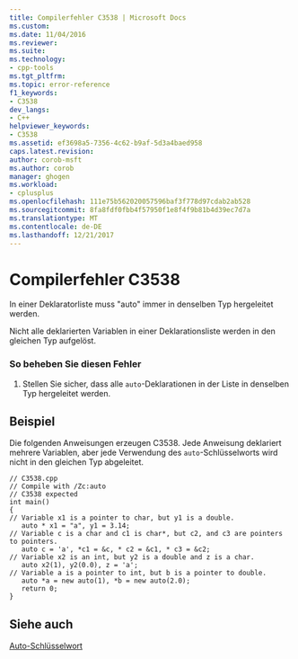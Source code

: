 ```yaml
---
title: Compilerfehler C3538 | Microsoft Docs
ms.custom: 
ms.date: 11/04/2016
ms.reviewer: 
ms.suite: 
ms.technology:
- cpp-tools
ms.tgt_pltfrm: 
ms.topic: error-reference
f1_keywords:
- C3538
dev_langs:
- C++
helpviewer_keywords:
- C3538
ms.assetid: ef3698a5-7356-4c62-b9af-5d3a4baed958
caps.latest.revision: 
author: corob-msft
ms.author: corob
manager: ghogen
ms.workload:
- cplusplus
ms.openlocfilehash: 111e75b562020057596baf3f778d97cdab2ab528
ms.sourcegitcommit: 8fa8fdf0fbb4f57950f1e8f4f9b81b4d39ec7d7a
ms.translationtype: MT
ms.contentlocale: de-DE
ms.lasthandoff: 12/21/2017
---
```

# <a name="compiler-error-c3538"></a>Compilerfehler C3538
In einer Deklaratorliste muss "auto" immer in denselben Typ hergeleitet werden.  
  
 Nicht alle deklarierten Variablen in einer Deklarationsliste werden in den gleichen Typ aufgelöst.  
  
### <a name="to-correct-this-error"></a>So beheben Sie diesen Fehler  
  
1.  Stellen Sie sicher, dass alle `auto`-Deklarationen in der Liste in denselben Typ hergeleitet werden.  
  
## <a name="example"></a>Beispiel  
 Die folgenden Anweisungen erzeugen C3538. Jede Anweisung deklariert mehrere Variablen, aber jede Verwendung des `auto`-Schlüsselworts wird nicht in den gleichen Typ abgeleitet.  
  
```  
// C3538.cpp  
// Compile with /Zc:auto  
// C3538 expected  
int main()  
{  
// Variable x1 is a pointer to char, but y1 is a double.  
   auto * x1 = "a", y1 = 3.14;    
// Variable c is a char and c1 is char*, but c2, and c3 are pointers to pointers.  
   auto c = 'a', *c1 = &c, * c2 = &c1, * c3 = &c2;   
// Variable x2 is an int, but y2 is a double and z is a char.  
   auto x2(1), y2(0.0), z = 'a';   
// Variable a is a pointer to int, but b is a pointer to double.  
   auto *a = new auto(1), *b = new auto(2.0);   
   return 0;  
}  
```  
  
## <a name="see-also"></a>Siehe auch  
 [Auto-Schlüsselwort](../../cpp/auto-keyword.md)